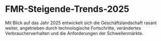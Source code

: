 # FMR-Steigende-Trends-2025
Mit Blick auf das Jahr 2025 entwickelt sich die Geschäftslandschaft rasant weiter, angetrieben durch technologische Fortschritte, verändertes Verbraucherverhalten und die Anforderungen der Schwellenmärkte.
